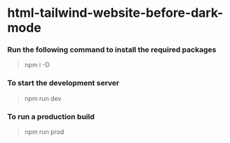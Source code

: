 # html-tailwind-website-before-dark-mode

### Run the following command to install the required packages
> npm i -D

### To start the development server
> npm run dev

### To run a production build
> npm run prod
